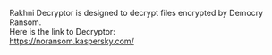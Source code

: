 Rakhni Decryptor is designed to decrypt files encrypted by Democry Ransom.\
Here is the link to Decryptor:\
https://noransom.kaspersky.com/
